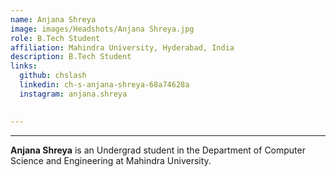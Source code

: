 ```yaml
---
name: Anjana Shreya
image: images/Headshots/Anjana Shreya.jpg
role: B.Tech Student
affiliation: Mahindra University, Hyderabad, India
description: B.Tech Student
links:
  github: chslash
  linkedin: ch-s-anjana-shreya-68a74628a
  instagram: anjana.shreya
  

---
```

---

**Anjana Shreya** is an Undergrad student in the Department of Computer Science and Engineering at Mahindra University.
